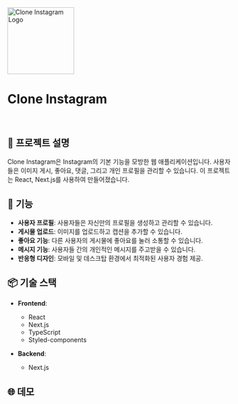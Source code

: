 <img src="https://upload.wikimedia.org/wikipedia/commons/a/a5/Instagram_icon.png" alt="Clone Instagram Logo" width="150"/>

# Clone Instagram

<br/>

## 📜 프로젝트 설명

Clone Instagram은 Instagram의 기본 기능을 모방한 웹 애플리케이션입니다. 사용자들은 이미지 게시, 좋아요, 댓글, 그리고 개인 프로필을 관리할 수 있습니다. 이 프로젝트는 React, Next.js를 사용하여 만들어졌습니다.


## 🚀 기능

- **사용자 프로필**: 사용자들은 자신만의 프로필을 생성하고 관리할 수 있습니다.
- **게시물 업로드**: 이미지를 업로드하고 캡션을 추가할 수 있습니다.
- **좋아요 기능**: 다른 사용자의 게시물에 좋아요를 눌러 소통할 수 있습니다.
- **메시지 기능**: 사용자들 간의 개인적인 메시지를 주고받을 수 있습니다.
- **반응형 디자인**: 모바일 및 데스크탑 환경에서 최적화된 사용자 경험 제공.

## 📦 기술 스택

- **Frontend**: 
  - React
  - Next.js
  - TypeScript
  - Styled-components

- **Backend**:
  - Next.js

## 🌐 데모
